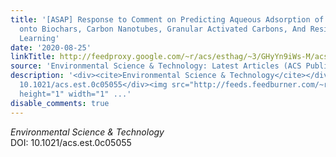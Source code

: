 ```yaml
---
title: '[ASAP] Response to Comment on Predicting Aqueous Adsorption of Organic Compounds
  onto Biochars, Carbon Nanotubes, Granular Activated Carbons, And Resins with Machine
  Learning'
date: '2020-08-25'
linkTitle: http://feedproxy.google.com/~r/acs/esthag/~3/GHyYn9iWs-M/acs.est.0c05055
source: 'Environmental Science & Technology: Latest Articles (ACS Publications)'
description: '<div><cite>Environmental Science & Technology</cite></div><div>DOI:
  10.1021/acs.est.0c05055</div><img src="http://feeds.feedburner.com/~r/acs/esthag/~4/GHyYn9iWs-M"
  height="1" width="1" ...'
disable_comments: true
---
```

<div><cite>Environmental Science & Technology</cite></div><div>DOI: 10.1021/acs.est.0c05055</div><img src="http://feeds.feedburner.com/~r/acs/esthag/~4/GHyYn9iWs-M" height="1" width="1" ...